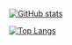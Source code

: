 [![GitHub stats](https://github-readme-stats-git-master-seansun6814.vercel.app/api?username=seansun6814&count_private=true&bg_color=30,e96443,904e95&title_color=fff&text_color=fff)]()

[![Top Langs](https://github-readme-stats-git-master-seansun6814.vercel.app/api/top-langs/?username=seansun6814&layout=compact&count_private=true)](https://github.com/anuraghazra/github-readme-stats)

